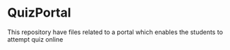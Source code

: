 # QuizPortal
This repository have files related to a portal which enables the students to attempt quiz online
